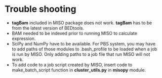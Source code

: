 Trouble shooting
================

* __tagBam__ included in MISO package does not work. __tagBam__ has to be from the latest version of BEDtools.
* BAM needed to be indexed prior to running MISO to calculate expression.
* SciPy and NumPy have to be available. For PBS system, you may have to add paths of those modules to .bash_profile to be loaded when a job is run by MISO. Only adding paths to a job file that run MISO will not work.
* To add code to a job script created by MISO, insert code to make_batch_script function in __cluster_utils.py__ in __misopy__ module.
